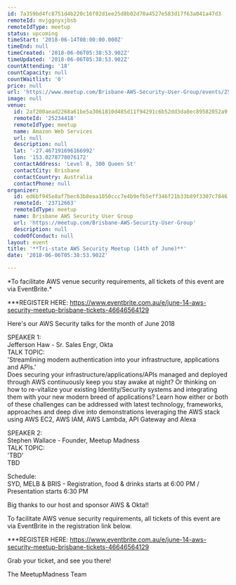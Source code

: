 ```yaml
---
id: 7a359bd4fc8751d4b220c16f02d1ee25d8b02d70a4527e583d17f63a041a47d3
remoteId: mvjggnyxjbsb
remoteIdType: meetup
status: upcoming
timeStart: '2018-06-14T08:00:00.000Z'
timeEnd: null
timeCreated: '2018-06-06T05:38:53.902Z'
timeUpdated: '2018-06-06T05:38:53.902Z'
countAttending: '18'
countCapacity: null
countWaitlist: '0'
price: null
url: 'https://www.meetup.com/Brisbane-AWS-Security-User-Group/events/250739718/'
image: null
venue:
  id: 2af200aead2268a61be5a3061810d485d11f94291c6b52dd3da8ec89582052a9
  remoteId: '25234418'
  remoteIdType: meetup
  name: Amazon Web Services
  url: null
  description: null
  lat: '-27.467191696166992'
  lon: '153.0278778076172'
  contactAddress: 'Level 8, 300 Queen St'
  contactCity: Brisbane
  contactCountry: Australia
  contactPhone: null
organizer:
  id: ed6bf945e8af7bec63b8eaa1050ccc7e4b9efb5eff346f21b33b89f3307c7846
  remoteId: '23712663'
  remoteIdType: meetup
  name: Brisbane AWS Security User Group
  url: 'https://meetup.com/Brisbane-AWS-Security-User-Group'
  description: null
  codeOfConduct: null
layout: event
title: '**Tri-state AWS Security Meetup (14th of June)**'
date: '2018-06-06T05:38:53.902Z'

---
```

<p>*To facilitate AWS venue security requirements, all tickets of this event are via EventBrite.*</p> <p>***REGISTER HERE: <a href="https://www.eventbrite.com.au/e/june-14-aws-security-meetup-brisbane-tickets-46646564129" class="linkified">https://www.eventbrite.com.au/e/june-14-aws-security-meetup-brisbane-tickets-46646564129</a></p> <p>Here's our AWS Security talks for the month of June 2018</p> <p>SPEAKER 1: <br/>Jefferson Haw - Sr. Sales Engr, Okta<br/>TALK TOPIC:<br/>'Streamlining modern authentication into your infrastructure, applications and APIs.'<br/>Does securing your infrastructure/applications/APIs managed and deployed through AWS continuously keep you stay awake at night? Or thinking on how to re-vitalize your existing Identity/Security systems and integrating them with your new modern breed of applications? Learn how either or both of these challenges can be addressed with latest technology, frameworks, approaches and deep dive into demonstrations leveraging the AWS stack using AWS EC2, AWS IAM, AWS Lambda, API Gateway and Alexa</p> <p>SPEAKER 2:<br/>Stephen Wallace - Founder, Meetup Madness<br/>TALK TOPIC:<br/>'TBD'<br/>TBD</p> <p>Schedule:<br/>SYD, MELB &amp; BRIS - Registration, food &amp; drinks starts at 6:00 PM / Presentation starts 6:30 PM</p> <p>Big thanks to our host and sponsor AWS &amp; Okta!!</p> <p>To facilitate AWS venue security requirements, all tickets of this event are via EventBrite in the registration link below.</p> <p>***REGISTER HERE: <a href="https://www.eventbrite.com.au/e/june-14-aws-security-meetup-brisbane-tickets-46646564129" class="linkified">https://www.eventbrite.com.au/e/june-14-aws-security-meetup-brisbane-tickets-46646564129</a></p> <p>Grab your ticket, and see you there!</p> <p>The MeetupMadness Team</p>
